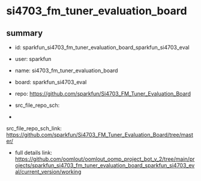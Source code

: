 # si4703_fm_tuner_evaluation_board
 
## summary 
* id: sparkfun_si4703_fm_tuner_evaluation_board_sparkfun_si4703_eval
* user: sparkfun
* name: si4703_fm_tuner_evaluation_board
* board: sparkfun_si4703_eval
* repo: https://github.com/sparkfun/Si4703_FM_Tuner_Evaluation_Board



* src_file_repo_sch: 
*
 src_file_repo_sch_link: https://github.com/sparkfun/Si4703_FM_Tuner_Evaluation_Board/tree/master/
* full details link: https://github.com/oomlout/oomlout_oomp_project_bot_v_2/tree/main/projects/sparkfun_si4703_fm_tuner_evaluation_board_sparkfun_si4703_eval/current_version/working  






